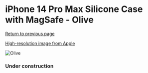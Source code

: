 # iPhone 14 Pro Max Silicone Case with MagSafe - Olive

[Return to previous page](/iphone_14)

[High-resolution image from Apple](https://store.storeimages.cdn-apple.com/8756/as-images.apple.com/is/MQUN3?wid=4500&hei=4500&fmt=png)

<div style="width: 384px"><img src="/everysource/MQUN3.png" alt="Olive"></div>

### Under construction
